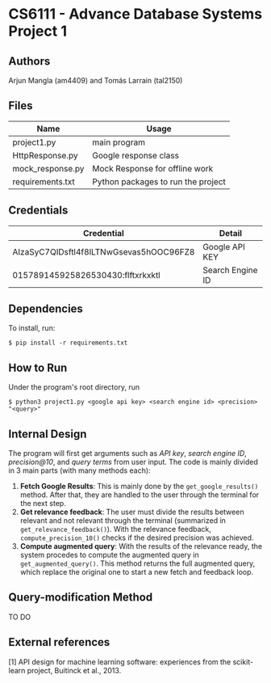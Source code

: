 # CS6111 - Advance Database Systems Project 1
## Authors
Arjun Mangla (am4409) and Tomás Larrain (tal2150)
## Files

Name | Usage
--- | ---
project1.py | main program
HttpResponse.py | Google response class
mock_response.py | Mock Response for offline work
requirements.txt | Python packages to run the project

## Credentials
Credential | Detail
--- | ---
AIzaSyC7QIDsftl4f8lLTNwGsevas5hOOC96FZ8 | Google API KEY
015789145925826530430:flftxrkxktl | Search Engine ID

## Dependencies
To install, run:

  `$ pip install -r requirements.txt`

## How to Run
Under the program's root directory, run

`
$ python3 project1.py <google api key> <search engine id> <precision> "<query>"
`

## Internal Design

The program will first get arguments such as _API key_, _search engine ID_, _precision@10_, and _query terms_ from user input. The code is mainly divided in 3 main parts (with many methods each):
1. **Fetch Google Results**: This is mainly done by the ``get_google_results()`` method. After that, they are handled to the user through the terminal for the next step.
2. **Get relevance feedback**: The user must divide the results between relevant and not relevant through the terminal (summarized in ``get_relevance_feedback()``). With the relevance feedback, ``compute_precision_10()`` checks if the desired precision was achieved.
3. **Compute augmented query**: With the results of the relevance ready, the system procedes to compute the augmented query in ``get_augmented_query()``. This method returns the full augmented query, which replace the original one to start a new fetch and feedback loop.

## Query-modification Method

TO DO

## External references
[1] API design for machine learning software: experiences from the scikit-learn project, Buitinck et al., 2013.